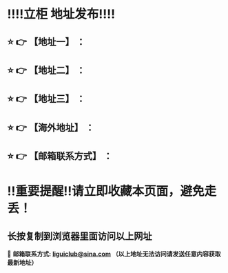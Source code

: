 :bangbang::bangbang:立柜 地址发布:bangbang::bangbang:
==
:star: :point_right: 【地址一】 ：
------
:star: :point_right: 【地址二】 ：
------
:star: :point_right: 【地址三】 ：
------
:star: :point_right: 【海外地址】 ：
------
:star: :point_right: 【邮箱联系方式】 ：
------
:bangbang:重要提醒:bangbang:请立即收藏本页面，避免走丢！
==

长按复制到浏览器里面访问以上网址
-

:e-mail: __邮箱联系方式:  liguiclub@sina.com （以上地址无法访问请发送任意内容获取最新地址）__
